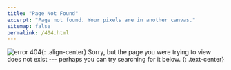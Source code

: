 ```yaml
---
title: "Page Not Found"
excerpt: "Page not found. Your pixels are in another canvas."
sitemap: false
permalink: /404.html
---
```

![error 404](https://speckyboy.com/wp-content/uploads/2019/04/404-page-web-design-inspiration-42.jpg){: .align-center}
Sorry, but the page you were trying to view does not exist --- perhaps you can try searching for it below.
{: .text-center}

<script>
  var GOOG_FIXURL_LANG = 'en';
  var GOOG_FIXURL_SITE = '{{ site.url }}'
</script>
<script src="https://linkhelp.clients.google.com/tbproxy/lh/wm/fixurl.js">
</script>
